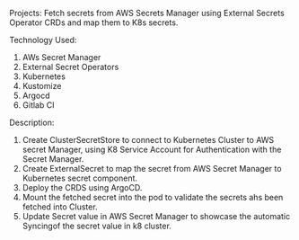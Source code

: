 Projects: Fetch secrets from AWS Secrets Manager using External Secrets Operator CRDs and map them to K8s secrets.

Technology Used: 

1. AWs Secret Manager
2. External Secret Operators
3. Kubernetes
4. Kustomize
5. Argocd
6. Gitlab CI


Description: 

1. Create ClusterSecretStore to connect to Kubernetes Cluster to AWS secret Manager, using K8 Service Account for Authentication with the Secret Manager.
2. Create ExternalSecret to map the secret from AWS Secret Manager to Kubernetes secret component.
3. Deploy the CRDS using ArgoCD.
4. Mount the fetched secret into the pod to validate the secrets ahs been fetched into Cluster.
5. Update Secret value in AWS Secret Manager to showcase the automatic Syncingof the secret value in k8 cluster.
